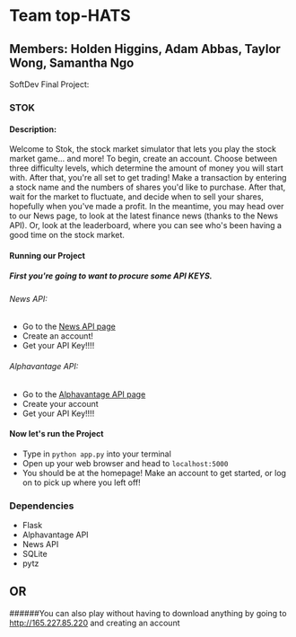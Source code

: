 # Team top-HATS
## Members: Holden Higgins, Adam Abbas, Taylor Wong, Samantha Ngo
SoftDev Final Project:

### STOK

#### Description:
Welcome to Stok, the stock market simulator that lets you play the stock market game... and more! To begin, create an account. Choose between three difficulty levels, which determine the amount of money you will start with. After that, you're all set to get trading! Make a transaction by entering a stock name and the numbers of shares you'd like to purchase. After that, wait for the market to fluctuate, and decide when to sell your shares, hopefully when you've made a profit. In the meantime, you may head over to our News page, to look at the latest finance news (thanks to the News API). Or, look at the leaderboard, where you can see who's been having a good time on the stock market.

#### Running our Project

##### First you're going to want to procure some API KEYS.

###### News API:
* Go to the [News API page](https://newsapi.org/account)
* Create an account!
* Get your API Key!!!!

###### Alphavantage API:
* Go to the [Alphavantage API page](https://www.alphavantage.co/support/#api-key)
* Create your account
* Get your API Key!!!!


#### Now let's run the Project

* Type in `python app.py` into your terminal
* Open up your web browser and head to `localhost:5000`
* You should be at the homepage! Make an account to get started, or log on to pick up where you left off!

### Dependencies
* Flask
* Alphavantage API
* News API
* SQLite
* pytz

## OR

######You can also play without having to download anything by going to http://165.227.85.220 and creating an account
